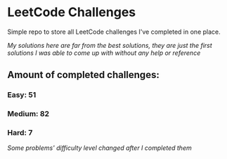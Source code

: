 
# LeetCode Challenges

Simple repo to store all LeetCode challenges I've completed in one place.

<i>My solutions here are far from the best solutions, they are just the first solutions I was able to come up with without any help or reference</i>

## Amount of completed challenges:

### Easy: 51

### Medium: 82

### Hard: 7

<i>Some problems' difficulty level changed after I completed them</i>

